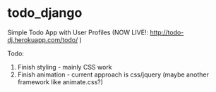# todo_django
Simple Todo App with User Profiles (NOW LIVE!: http://todo-dj.herokuapp.com/todo/ )

Todo: 
1. Finish styling - mainly CSS work
2. Finish animation - current approach is css/jquery (maybe another framework like animate.css?)
